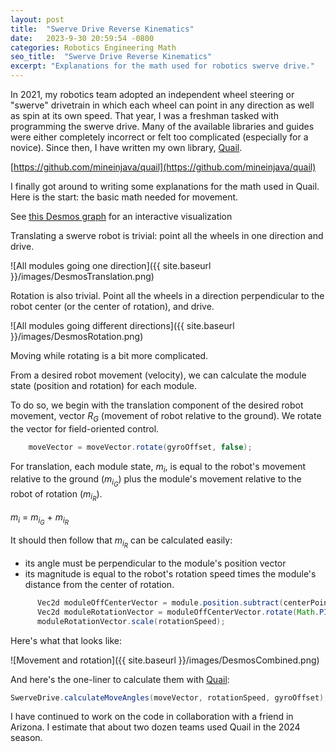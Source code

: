 ```yaml
---
layout: post
title:  "Swerve Drive Reverse Kinematics"
date:   2023-9-30 20:59:54 -0800
categories: Robotics Engineering Math
seo_title:  "Swerve Drive Reverse Kinematics"
excerpt: "Explanations for the math used for robotics swerve drive."
---
```


In 2021, my robotics team adopted an independent wheel steering or
"swerve" drivetrain in which each wheel can point in any direction as
well as spin at its own speed. That year, I was a freshman tasked with
programming the swerve drive. Many of the available libraries and guides
were either completely incorrect or felt too complicated (especially for
a novice). Since then, I have written my own library,
[Quail](https://github.com/mineinjava/quail).

[https://github.com/mineinjava/quail](https://github.com/mineinjava/quail)

I finally got around to writing some explanations for the math used in
Quail. Here is the start: the basic math needed for movement.

See [this Desmos graph](https://www.desmos.com/geometry/ys8clq7yev) for
an interactive visualization

Translating a swerve robot is trivial: point all the wheels in one
direction and drive.

![All modules going one direction]({{ site.baseurl }}/images/DesmosTranslation.png)

Rotation is also trivial. Point all the wheels in a direction
perpendicular to the robot center (or the center of rotation), and
drive.

![All modules going different directions]({{ site.baseurl }}/images/DesmosRotation.png)

Moving while rotating is a bit more complicated.

From a desired robot movement (velocity), we can calculate the module 
state (position and rotation) for each module.

To do so, we begin with the translation component of the desired robot
movement, vector _R<sub>G</sub>_ (movement of robot relative to the
ground). We rotate the vector for field-oriented control.

```java
    moveVector = moveVector.rotate(gyroOffset, false);
```

For translation, each module state, _m<sub>i</sub>_, is equal to the
robot's movement relative to the ground (_m<sub>i<sub>G</sub></sub>_)
plus the module's movement relative to the robot of rotation
(_m<sub>i<sub>R</sub></sub>_).

_m<sub>i</sub>_ = _m<sub>i<sub>G</sub></sub>_ + _m<sub>i<sub>R</sub></sub>_

It should then follow that _m<sub>i<sub>R</sub></sub>_ can be calculated
easily:

- its angle must be perpendicular to the module's position vector
- its magnitude is equal to the robot's rotation speed times the
  module's distance from the center of rotation.

```java
      Vec2d moduleOffCenterVector = module.position.subtract(centerPoint);
      Vec2d moduleRotationVector = moduleOffCenterVector.rotate(Math.PI / 2, false);
      moduleRotationVector.scale(rotationSpeed);
```

Here's what that looks like:

![Movement and rotation]({{ site.baseurl }}/images/DesmosCombined.png)

And here's the one-liner to calculate them with
[Quail](https://github.com/mineinjava/quail):

```java
SwerveDrive.calculateMoveAngles(moveVector, rotationSpeed, gyroOffset);
```

I have continued to work on the code in collaboration with a friend in
Arizona. I estimate that about two dozen teams used Quail in the 2024
season.
